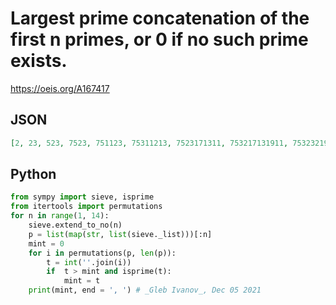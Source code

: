# Largest prime concatenation of the first n primes, or 0 if no such prime exists\.
https://oeis.org/A167417
## JSON
```JSON
[2, 23, 523, 7523, 751123, 75311213, 7523171311, 753217131911, 75323219131117, 0, 753312923219111713, 75373312923192171311, 7541373132923217111319, 754341373132923192171311, 75474341373132923211171319]
```
## Python
```Python
from sympy import sieve, isprime
from itertools import permutations
for n in range(1, 14):
    sieve.extend_to_no(n)
    p = list(map(str, list(sieve._list)))[:n]
    mint = 0
    for i in permutations(p, len(p)):
        t = int(''.join(i))
        if  t > mint and isprime(t):
            mint = t
    print(mint, end = ', ') # _Gleb Ivanov_, Dec 05 2021
```
